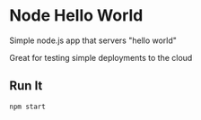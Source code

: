 # Node Hello World

Simple node.js app that servers "hello world"

Great for testing simple deployments to the  cloud

## Run It

`npm start`
